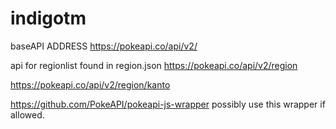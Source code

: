 # indigotm

baseAPI ADDRESS
https://pokeapi.co/api/v2/

api for regionlist found in region.json
https://pokeapi.co/api/v2/region

https://pokeapi.co/api/v2/region/kanto


https://github.com/PokeAPI/pokeapi-js-wrapper
possibly use this wrapper if allowed.